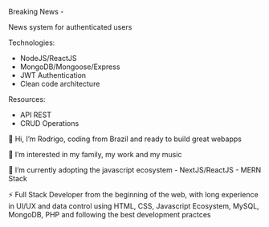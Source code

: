 Breaking News - 

News system for authenticated users

Technologies:

- NodeJS/ReactJS
- MongoDB/Mongoose/Express
- JWT Authentication
- Clean code architecture

Resources:

- API REST
- CRUD Operations


👋 Hi, I’m Rodrigo, coding from Brazil and ready to build great webapps

👀 I’m interested in my family, my work and my music

🌱 I’m currently adopting the javascript ecosystem - NextJS/ReactJS - MERN Stack

⚡ Full Stack Developer from the beginning of the web, with long experience in UI/UX and data control using HTML, CSS, Javascript Ecosystem, MySQL, MongoDB, PHP and following the best development practces